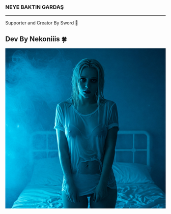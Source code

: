### NEYE BAKTIN GARDAŞ

---

Supporter and Creator By Sword 💋  
## Dev By Nekoniiis 🍀

![Information](https://github.com/nekoniiis/O_i.Stable/blob/main/Images/image.jpg)
